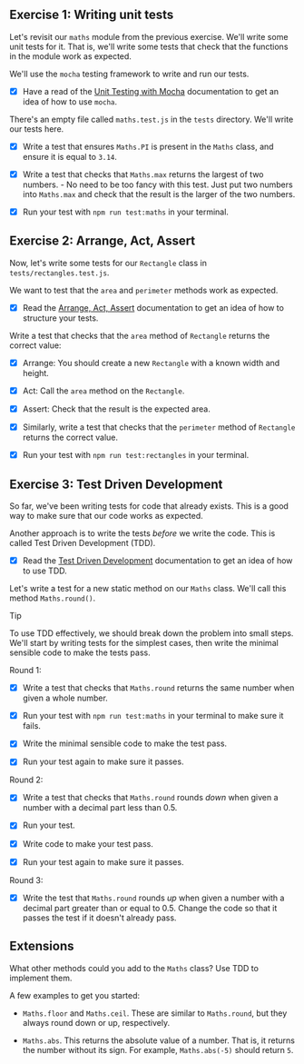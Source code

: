 ## Exercise 1: Writing unit tests

Let's revisit our `maths` module from the previous exercise. We'll write some
unit tests for it. That is, we'll write some tests that check that the functions
in the module work as expected.

We'll use the `mocha` testing framework to write and run our tests.

- [x] Have a read of the
      [Unit Testing with Mocha](https://tech-docs.corndel.com/js/testing-with-mocha.html)
      documentation to get an idea of how to use `mocha`.

There's an empty file called `maths.test.js` in the `tests` directory. We'll
write our tests here.

- [x] Write a test that ensures `Maths.PI` is present in the `Maths` class, and
      ensure it is equal to `3.14`.

- [x] Write a test that checks that `Maths.max` returns the largest of two
      numbers. - No need to be too fancy with this test. Just put two numbers
      into `Maths.max` and check that the result is the larger of the two
      numbers.

- [x] Run your test with `npm run test:maths` in your terminal.

## Exercise 2: Arrange, Act, Assert

Now, let's write some tests for our `Rectangle` class in
`tests/rectangles.test.js`.

We want to test that the `area` and `perimeter` methods work as expected.

- [x] Read the
      [Arrange, Act, Assert](https://tech-docs.corndel.com/js/arrange-act-assert.html)
      documentation to get an idea of how to structure your tests.

Write a test that checks that the `area` method of `Rectangle` returns the
correct value:

- [x] Arrange: You should create a new `Rectangle` with a known width and
      height.

- [x] Act: Call the `area` method on the `Rectangle`.

- [x] Assert: Check that the result is the expected area.

- [x] Similarly, write a test that checks that the `perimeter` method of
      `Rectangle` returns the correct value.

- [x] Run your test with `npm run test:rectangles` in your terminal.

## Exercise 3: Test Driven Development

So far, we've been writing tests for code that already exists. This is a good
way to make sure that our code works as expected.

Another approach is to write the tests _before_ we write the code. This is
called Test Driven Development (TDD).

- [x] Read the
      [Test Driven Development](https://tech-docs.corndel.com/js/test-driven-development.html)
      documentation to get an idea of how to use TDD.

Let's write a test for a new static method on our `Maths` class. We'll call this
method `Maths.round()`.

> [!TIP]
>
> To use TDD effectively, we should break down the problem into small steps.
> We'll start by writing tests for the simplest cases, then write the minimal
> sensible code to make the tests pass.

Round 1:

- [x] Write a test that checks that `Maths.round` returns the same number when
      given a whole number.

- [x] Run your test with `npm run test:maths` in your terminal to make sure it
      fails.

- [x] Write the minimal sensible code to make the test pass.

- [x] Run your test again to make sure it passes.

Round 2:

- [x] Write a test that checks that `Maths.round` rounds _down_ when given a
      number with a decimal part less than 0.5.

- [x] Run your test.

- [x] Write code to make your test pass.

- [x] Run your test again to make sure it passes.

Round 3:

- [x] Write the test that `Maths.round` rounds _up_ when given a number with a
      decimal part greater than or equal to 0.5. Change the code so that it
      passes the test if it doesn't already pass.

## Extensions

What other methods could you add to the `Maths` class? Use TDD to implement
them.

A few examples to get you started:

- `Maths.floor` and `Maths.ceil`. These are similar to `Maths.round`, but they
  always round down or up, respectively.

- `Maths.abs`. This returns the absolute value of a number. That is, it returns
  the number without its sign. For example, `Maths.abs(-5)` should return `5`.
